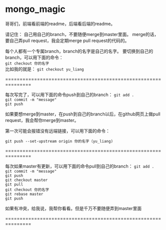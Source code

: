 # mongo_magic

哥哥们，前端看前端的readme，后端看后端的readme。


请记住：
自己用自己的branch，不要随便merge到master里面。
merge的话，要自己弄pull request，我会定期merge pull request的代码的。

每个人都有一个专属branch，branch的名字是自己的名字。
要切换到自己的branch，可以用下面的命令：  
`git checkout 你的名字`  
比如我的就是：
`git checkout yu_liang`  


===============================================================

每次写完了，可以用下面的命令push到自己的branch：
`git add .`  
`git commit -m "message"`  
`git push`  

如果要想merge到master，在push到自己的branch以后，在github网页上做pull request，我会帮你merge到master。

第一次可能会报错没有远端链接，可以用下面的命令：

`git push --set-upstream origin 你的名字（yu_liang)`

===============================================================

每次如果master有更新，可以用下面的命令pull到自己的branch：
`git add .`  
`git commit -m "message"`  
`git push`  
`git checkout master`  
`git pull`  
`git checkout 你的名字`  
`git rebase master`  
`git push`  

如果有冲突，给我说，我帮你看看。但是千万不要随便弄到master里面

===============================================================

